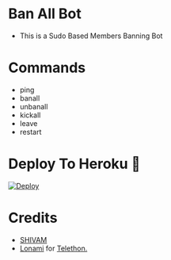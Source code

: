 # Ban All Bot

- This is a Sudo Based Members Banning Bot 
 
# Commands
- ping
- banall
- unbanall
- kickall
- leave 
- restart

# Deploy To Heroku 🚀
[![Deploy](https://www.herokucdn.com/deploy/button.svg)](https://dashboard.heroku.com/new?template=https://github.com/itszshivam/BanallBot)

# Credits
* [SHIVAM](https://github.com/itszshivam)
* [Lonami](https://github.com/LonamiWebs/) for [Telethon.](https://github.com/LonamiWebs/Telethon)
